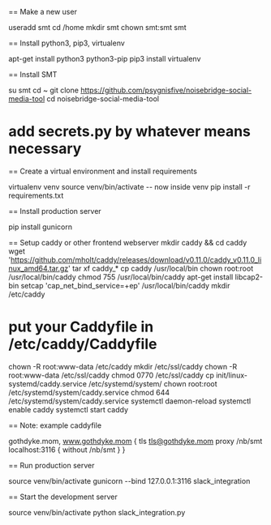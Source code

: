 == Make a new user

useradd smt
cd /home
mkdir smt
chown smt:smt smt


== Install python3, pip3, virtualenv

apt-get install python3 python3-pip
pip3 install virtualenv


== Install SMT

su smt
cd ~
git clone https://github.com/psygnisfive/noisebridge-social-media-tool
cd noisebridge-social-media-tool

# add secrets.py by whatever means necessary


== Create a virtual environment and install requirements

virtualenv venv
source venv/bin/activate
  -- now inside venv
  pip install -r requirements.txt


== Install production server

pip install gunicorn

== Setup caddy or other frontend webserver
mkdir caddy && cd caddy
wget 'https://github.com/mholt/caddy/releases/download/v0.11.0/caddy_v0.11.0_linux_amd64.tar.gz'
tar xf caddy_*
cp caddy /usr/local/bin
chown root:root /usr/local/bin/caddy
chmod 755 /usr/local/bin/caddy
apt-get install libcap2-bin
setcap 'cap_net_bind_service=+ep' /usr/local/bin/caddy
mkdir /etc/caddy
# put your Caddyfile in /etc/caddy/Caddyfile
chown -R root:www-data /etc/caddy
mkdir /etc/ssl/caddy
chown -R root:www-data /etc/ssl/caddy
chmod 0770 /etc/ssl/caddy
cp init/linux-systemd/caddy.service /etc/systemd/system/
chown root:root /etc/systemd/system/caddy.service
chmod 644 /etc/systemd/system/caddy.service
systemctl daemon-reload
systemctl enable caddy
systemctl start caddy

== Note: example caddyfile

gothdyke.mom, www.gothdyke.mom {
    tls tls@gothdyke.mom
    proxy /nb/smt localhost:3116 {
        without /nb/smt
    }
}

== Run production server

source venv/bin/activate
gunicorn --bind 127.0.0.1:3116 slack_integration

== Start the development server

source venv/bin/activate
python slack_integration.py
